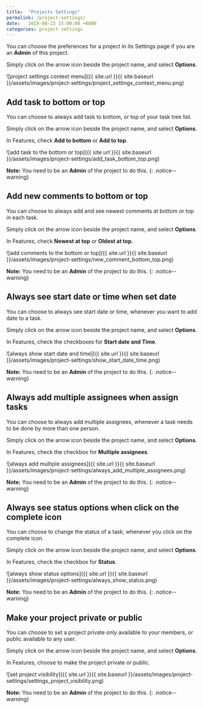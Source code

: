 ```yaml
---
title:  "Projects Settings"
permalink: /project-settings/
date:   2019-08-23 15:00:00 +0800
categories: project settings
---
```

You can choose the preferences for a project in its Settings page if you are an **Admin** of this project.

Simply click on the arrow icon beside the project name, and select **Options**.

![project settings context menu]({{ site.url }}{{ site.baseurl }}/assets/images/project-settings/project_settings_context_menu.png)


## Add task to bottom or top

You can choose to always add task to bottom, or top of your task tree list.

Simply click on the arrow icon beside the project name, and select **Options**.

In Features, check **Add to bottom** or **Add to top**.

![add task to the bottom or top]({{ site.url }}{{ site.baseurl }}/assets/images/project-settings/add_task_bottom_top.png)

**Note:** You need to be an **Admin** of the project to do this.
{: .notice--warning}


## Add new comments to bottom or top

You can choose to always add and see newest comments at bottom or top in each task.

Simply click on the arrow icon beside the project name, and select **Options**.

In Features, check **Newest at top** or **Oldest at top**.

![add comments to the bottom or top]({{ site.url }}{{ site.baseurl }}/assets/images/project-settings/new_comment_bottom_top.png)

**Note:** You need to be an **Admin** of the project to do this.
{: .notice--warning}

## Always see start date or time when set date

You can choose to always see start date or time, whenever you want to add date to a task.

Simply click on the arrow icon beside the project name, and select **Options**.

In Features, check the checkboxes for **Start date and Time**.

![always show start date and time]({{ site.url }}{{ site.baseurl }}/assets/images/project-settings/show_start_date_time.png)

**Note:** You need to be an **Admin** of the project to do this.
{: .notice--warning}

## Always add multiple assignees when assign tasks

You can choose to always add multiple assignees, whenever a task needs to be done by more than one person.

Simply click on the arrow icon beside the project name, and select **Options**.

In Features, check the checkbox for **Multiple assignees**.

![always add multiple assignees]({{ site.url }}{{ site.baseurl }}/assets/images/project-settings/always_add_multiple_assignees.png)

**Note:** You need to be an **Admin** of the project to do this.
{: .notice--warning}

## Always see status options when click on the complete icon

You can choose to change the status of a task, whenever you click on the complete icon.

Simply click on the arrow icon beside the project name, and select **Options**.

In Features, check the checkbox for **Status**.

![always show status options]({{ site.url }}{{ site.baseurl }}/assets/images/project-settings/always_show_status.png)

**Note:** You need to be an **Admin** of the project to do this.
{: .notice--warning}

## Make your project private or public

You can choose to set a project private only available to your members, or public available to any user.

Simply click on the arrow icon beside the project name, and select **Options**.

In Features, choose to make the project private or public.

![set project visibility]({{ site.url }}{{ site.baseurl }}/assets/images/project-settings/settings_project_visibility.png)

**Note:** You need to be an **Admin** of the project to do this.
{: .notice--warning}
